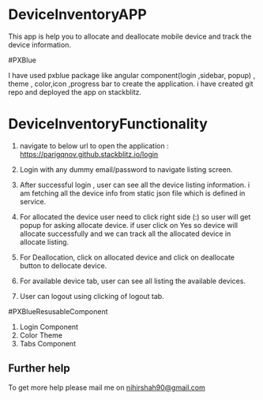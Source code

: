 # DeviceInventoryAPP

 This app is help you to allocate and deallocate mobile device and track the device information. 

#PXBlue

I have used pxblue package like angular component(login ,sidebar, popup) , theme , color,icon ,progress bar to create the application. i have created git repo and deployed the app on stackblitz.

# DeviceInventoryFunctionality

1.  navigate to below url to open the application :
     https://parigqnov.github.stackblitz.io/login

2. Login with any dummy email/password to navigate listing screen. 

3. After successful login , user can see all the device listing information. i am fetching all the device info from
   static json file which is defined in service.       

4. For allocated the device user need to click right side (:) so user will get popup for asking allocate device. if 
   user click on Yes so device will allocate successfully and we can track all the allocated device in allocate 
   listing.

5.  For Deallocation, click on allocated device and click on deallocate button to dellocate device.

6.  For available device tab, user can see all listing the available devices.

7.   User can logout using clicking of logout tab.       

#PXBlueResusableComponent

1. Login Component
2. Color Theme 
3. Tabs Component

## Further help

To get more help please mail me on nihirshah90@gmail.com